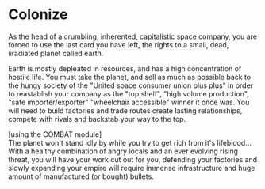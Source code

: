 # Colonize
As the head of a crumbling, inherented, capitalistic space company, you are forced to use the last card you have left, the rights to a small, dead, iiradiated planet called earth. 

Earth is mostly depleated in resources, and has a high concentration of hostile life. You must take the planet, and sell as much as possible back  to the hungy society of the "United space consumer union plus plus" in order to reastablish your company as the "top shelf", "high volume production", "safe importer/exporter" "wheelchair accessible" winner it once was. You will need to build factories and trade routes create lasting relationships, compete with rivals and backstab your way to the top.

[using the COMBAT module]  
The planet won't stand idly by while you try to get rich from it's lifeblood… With a healthy combination of angry locals and an ever evolving rising threat, you will have your work cut out for you, defending your factories and slowly expanding your empire will require immense infrastructure and huge amount of manufactured (or bought) bullets.
